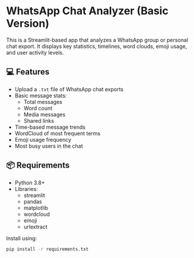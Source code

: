 # WhatsApp Chat Analyzer (Basic Version)

This is a Streamlit-based app that analyzes a WhatsApp group or personal chat export. It displays key statistics, timelines, word clouds, emoji usage, and user activity levels.

## 💻 Features

- Upload a `.txt` file of WhatsApp chat exports
- Basic message stats:
  - Total messages
  - Word count
  - Media messages
  - Shared links
- Time-based message trends
- WordCloud of most frequent terms
- Emoji usage frequency
- Most busy users in the chat

## 📦 Requirements

- Python 3.8+
- Libraries:
  - streamlit
  - pandas
  - matplotlib
  - wordcloud
  - emoji
  - urlextract

Install using:

```bash
pip install -r requirements.txt

